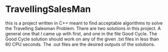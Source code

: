 # TravellingSalesMan

this is a project written in C++ meant to find acceptable algorithms to solve the Travelling Salesman Problem.
There are two solutions in this project. A general one that I came up with first, and one in the file Good Cycle.
The Good Cycle solution should work on any of the given .txt files in less than 60 CPU seconds.
The .out files are the desired outputs of the solutions.
